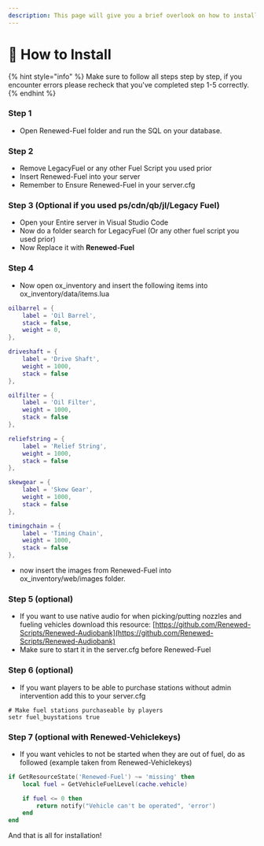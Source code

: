 ```yaml
---
description: This page will give you a brief overlook on how to install this resource
---
```


# 📄 How to Install

{% hint style="info" %}
Make sure to follow all steps step by step, if you encounter errors please recheck that you've completed step 1-5 correctly.
{% endhint %}

### Step 1

* Open Renewed-Fuel folder and run the SQL on your database.

### Step 2

* Remove LegacyFuel or any other Fuel Script you used prior
* Insert Renewed-Fuel into your server
* Remember to Ensure Renewed-Fuel in your server.cfg

### Step 3 (Optional if you used ps/cdn/qb/jl/Legacy Fuel)

* Open your Entire server in Visual Studio Code
* Now do a folder search for LegacyFuel (Or any other fuel script you used prior)
* Now Replace it with **Renewed-Fuel**

### Step 4

* Now open ox\_inventory and insert the following items into ox\_inventory/data/items.lua

```lua
oilbarrel = {
	label = 'Oil Barrel',
	stack = false,
	weight = 0,
},

driveshaft = {
	label = 'Drive Shaft',
	weight = 1000,
	stack = false
},

oilfilter = {
	label = 'Oil Filter',
	weight = 1000,
	stack = false
},

reliefstring = {
	label = 'Relief String',
	weight = 1000,
	stack = false
},

skewgear = {
	label = 'Skew Gear',
	weight = 1000,
	stack = false
},

timingchain = {
	label = 'Timing Chain',
	weight = 1000,
	stack = false
},
```

* now insert the images from Renewed-Fuel into ox\_inventory/web/images folder.

### Step 5 (optional)

* If you want to use native audio for when picking/putting nozzles and fueling vehicles download this resource: [https://github.com/Renewed-Scripts/Renewed-Audiobank](https://github.com/Renewed-Scripts/Renewed-Audiobank)
* Make sure to start it in the server.cfg before Renewed-Fuel



### Step 6 (optional)

* If you want players to be able to purchase stations without admin intervention add this to your server.cfg

```properties
# Make fuel stations purchaseable by players
setr fuel_buystations true
```

### Step 7 (optional with Renewed-Vehiclekeys)

* If you want vehicles to not be started when they are out of fuel, do as followed (example taken from Renewed-Vehiclekeys)

```lua
if GetResourceState('Renewed-Fuel') ~= 'missing' then
    local fuel = GetVehicleFuelLevel(cache.vehicle)

    if fuel <= 0 then
        return notify("Vehicle can't be operated", 'error')
    end
end
```



And that is all for installation!

